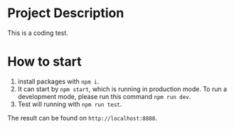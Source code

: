 # Project Description
This is a coding test.

# How to start
1. install packages with `npm i`.
2. It can start by `npm start`, which is running in production mode. To run a development mode, please run this command `npm run dev`.
3. Test will running with `npm run test`.

The result can be found on `http://localhost:8888`.
